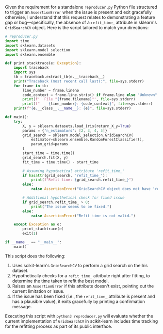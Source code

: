 Given the requirement for a standalone `reproducer.py` Python file structured to trigger an `AssertionError` when the issue is present and exit gracefully otherwise, I understand that this request relates to demonstrating a feature gap or bug—specifically, the absence of a `refit_time_` attribute in sklearn's `GridSearchCV` object. Here is the script tailored to match your directions:

```python
# reproducer.py
import time
import sklearn.datasets
import sklearn.model_selection
import sklearn.ensemble

def print_stacktrace(e: Exception):
    import traceback
    import sys
    tb = traceback.extract_tb(e.__traceback__)
    print("Traceback (most recent call last):", file=sys.stderr)
    for frame in tb:
        line_number = frame.lineno
        code_context = frame.line.strip() if frame.line else "Unknown"
        print(f'  File "{frame.filename}"', file=sys.stderr)
        print(f"    {line_number}: {code_context}", file=sys.stderr)
    print(f"{e.__class__.__name__}: {e}", file=sys.stderr)

def main():
    try:
        X, y = sklearn.datasets.load_iris(return_X_y=True)
        params = {'n_estimators': [2, 3, 4, 5]}
        grid_search = sklearn.model_selection.GridSearchCV(
            estimator=sklearn.ensemble.RandomForestClassifier(),
            param_grid=params
        )
        start_time = time.time()
        grid_search.fit(X, y)
        fit_time = time.time() - start_time

        # Assuming hypothetical attribute 'refit_time_'
        if hasattr(grid_search, 'refit_time_'):
            print(f"Refit time: {grid_search.refit_time_}")
        else:
            raise AssertionError("GridSearchCV object does not have 'refit_time_' attribute.")

        # Additional hypothetical check for fixed issue
        if grid_search.refit_time_ > 0:
            print("The issue seems to be fixed.")
        else:
            raise AssertionError("Refit time is not valid.")

    except Exception as e:
        print_stacktrace(e)
        exit(1)

if __name__ == "__main__":
    main()
```

This script does the following:
1. Uses scikit-learn's `GridSearchCV` to perform a grid search on the Iris dataset.
2. Hypothetically checks for a `refit_time_` attribute right after fitting, to determine the time taken to refit the best model.
3. Raises an `AssertionError` if this attribute doesn't exist, pointing out the current limitation or issue.
4. If the issue has been fixed (i.e., the `refit_time_` attribute is present and has a plausible value), it exits gracefully by printing a confirmation message.

Executing this script with `python3 reproducer.py` will evaluate whether the current implementation of `GridSearchCV` in scikit-learn includes time tracking for the refitting process as part of its public interface.
